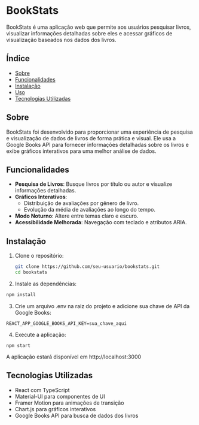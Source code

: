 # BookStats

BookStats é uma aplicação web que permite aos usuários pesquisar livros, visualizar informações detalhadas sobre eles e acessar gráficos de visualização baseados nos dados dos livros.

## Índice

- [Sobre](#sobre)
- [Funcionalidades](#funcionalidades)
- [Instalação](#instalação)
- [Uso](#uso)
- [Tecnologias Utilizadas](#tecnologias-utilizadas)

## Sobre

BookStats foi desenvolvido para proporcionar uma experiência de pesquisa e visualização de dados de livros de forma prática e visual. Ele usa a Google Books API para fornecer informações detalhadas sobre os livros e exibe gráficos interativos para uma melhor análise de dados.

## Funcionalidades

- **Pesquisa de Livros**: Busque livros por título ou autor e visualize informações detalhadas.
- **Gráficos Interativos**:
  - Distribuição de avaliações por gênero de livro.
  - Evolução da média de avaliações ao longo do tempo.
- **Modo Noturno**: Altere entre temas claro e escuro.
- **Acessibilidade Melhorada**: Navegação com teclado e atributos ARIA.
  
## Instalação

1. Clone o repositório:

   ```bash
   git clone https://github.com/seu-usuario/bookstats.git
   cd bookstats
   ```



2. Instale as dependências:

```bash
npm install
```



3. Crie um arquivo .env na raiz do projeto e adicione sua chave de API da Google Books:

```
REACT_APP_GOOGLE_BOOKS_API_KEY=sua_chave_aqui
```

4. Execute a aplicação:

```
npm start
```


A aplicação estará disponível em http://localhost:3000


## Tecnologias Utilizadas

- React com TypeScript
- Material-UI para componentes de UI
- Framer Motion para animações de transição
- Chart.js para gráficos interativos
- Google Books API para busca de dados dos livros

